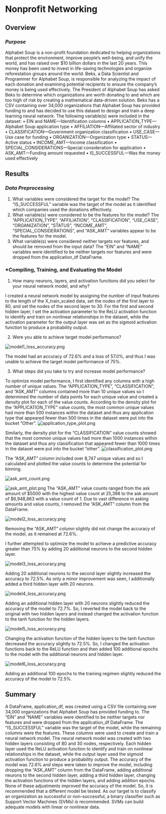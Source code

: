 # Nonprofit Networking
## Overview
### *Purpose*
Alphabet Soup is a non-profit foundation dedicated to helping organizations that protect the environment, improve people’s well-being, and unify the world, and has raised over $10 billion dollars in the last 20 years. This money has been used to invest in life-saving technologies and organize reforestation groups around the world. Beks, a Data Scientist and Programmer for Alphabet Soup, is responsible for analyzing the impact of each donation and examining potential recipients to ensure the company’s money is being used effectively. The President of Alphabet Soup has asked Beks to determine which organizations are worth donating to and which are too high of risk by creating a mathematical data-driven solution. Beks has a CSV containing over 34,000 organizations that Alphabet Soup has provided funding to and has decided to use this dataset to design and train a deep learning neural network. The following variable(s) were included in the dataset:
•	EIN and NAME—Identification columns
•	APPLICATION_TYPE—Alphabet Soup application type
•	AFFILIATION—Affiliated sector of industry
•	CLASSIFICATION—Government organization classification
•	USE_CASE—Use case for funding
•	ORGANIZATION—Organization type
•	STATUS—Active status
•	INCOME_AMT—Income classification
•	SPECIAL_CONSIDERATIONS—Special consideration for application
•	ASK_AMT—Funding amount requested
•	IS_SUCCESSFUL—Was the money used effectively

## Results
### *Data Preprocessing*
1.	What variables were considered the target for the model?
The “IS_SUCCESSFUL” variable was the target of the model as it identified which companies used the donations effectively.
2.	What variable(s) were considered to be the features for the model?
The “APPLICATION_TYPE”, “AFFILIATION”, “CLASSIFICATION”, “USE_CASE”, “ORGANIZATION”, “STATUS”, “INCOME_AMT”, “SPECIAL_CONSIDERATIONS”, and “ASK_AMT” variables appear to be the features for the model.
3.	What variable(s) were considered neither targets nor features, and should be removed from the input data?
The “EIN” and “NAME” variables were identified to be neither targets nor features and were dropped from the application_df DataFrame. 
### *Compiling, Training, and Evaluating the Model
1.	How many neurons, layers, and activation functions did you select for your neural network model, and why?

I created a neural network model by assigning the number of input features to the length of the X_train_scaled data, set the nodes of the first layer to 80, and set the nodes of the second layer to 30. For the first and second hidden layer, I set the activation parameter to the ReLU activation function to identify and train on nonlinear relationships in the dataset, while the activation parameter for the output layer was set as the sigmoid activation function to produce a probability output. 

2.	Were you able to achieve target model performance?

![model1_loss_accuracy.png]( https://github.com/kcharb7/Neural_Network_Charity_Analysis/blob/main/Images/model1_loss_accuracy.png)

The model had an accuracy of 72.6% and a loss of 57.0%, and thus I was unable to achieve the target model performance of 75%. 

3.	What steps did you take to try and increase model performance?

To optimize model performance, I first identified any columns with a high number of unique values. The “APPLICATION_TYPE”, “CLASSIFICATION”, and “ASK_AMT” columns contained more than 10 unique values so I determined the number of data points for each unique value and created a density plot for each of the value counts. According to the density plot for the “APPLICATION_TYPE” value counts, the most common unique values had more than 500 instances within the dataset and thus any application type that appeared fewer than 500 times in the dataset were put into the bucket “Other”. 
![application_type_plot.png]( https://github.com/kcharb7/Neural_Network_Charity_Analysis/blob/main/Images/application_type_plot.png)

Similarly, the density plot for the “CLASSIFICATION” value counts showed that the most common unique values had more than 1000 instances within the dataset and thus any classification that appeared fewer than 1000 times in the dataset were put into the bucket “other”.
![classification_plot.png]( https://github.com/kcharb7/Neural_Network_Charity_Analysis/blob/main/Images/classification_plot.png)

The “ASK_AMT” column included over 8,747 unique values and so I calculated and plotted the value counts to determine the potential for binning. 

![ask_amt_count.png]( https://github.com/kcharb7/Neural_Network_Charity_Analysis/blob/main/Images/ask_amt_count.png)

![ask_amt_plot.png]( https://github.com/kcharb7/Neural_Network_Charity_Analysis/blob/main/Images/ask_amt_plot.png)
The “ASK_AMT” value counts ranged from the ask amount of $5000 with the highest value count at 25,398 to the ask amount of $6,948,863 with a value count of 1. Due to vast difference in asking amounts and value counts, I removed the “ASK_AMT” column from the DataFrame.

![model2_loss_accuracy.png]( https://github.com/kcharb7/Neural_Network_Charity_Analysis/blob/main/Images/model2_loss_accuracy.png)

Removing the “ASK_AMT” column slightly did not change the accuracy of the model, as it remained at 72.6%. 

I further attempted to optimize the model to achieve a predictive accuracy greater than 75% by adding 20 additional neurons to the second hidden layer. 

![model3_loss_accuracy.png]( https://github.com/kcharb7/Neural_Network_Charity_Analysis/blob/main/Images/model3_loss_accuracy.png)

Adding 20 additional neurons to the second layer slightly increased the accuracy to 72.5%. As only a minor improvement was seen, I additionally added a third hidden layer with 20 neurons.

![model4_loss_accuracy.png]( https://github.com/kcharb7/Neural_Network_Charity_Analysis/blob/main/Images/model4_loss_accuracy.png)

Adding an additional hidden layer with 20 neurons slightly reduced the accuracy of the model to 72.7%. So, I reverted the model back to the original with two hidden layers and instead changed the activation function to the tanh function for the hidden layers.

![model5_loss_accuracy.png]( https://github.com/kcharb7/Neural_Network_Charity_Analysis/blob/main/Images/model5_loss_accuracy.png)

Changing the activation function of the hidden layers to the tanh function decreased the accuracy slightly to 72.5%. So, I changed the activation functions back to the ReLU function and then added 100 additional epochs to the model with the additional neurons and hidden layer.

![model6_loss_accuracy.png]( https://github.com/kcharb7/Neural_Network_Charity_Analysis/blob/main/Images/model6_loss_accuracy.png)

Adding an additional 100 epochs to the training regimen slightly reduced the accuracy of the model to 72.5%.

## Summary
A DataFrame, application_df, was created using a CSV file containing over 34,000 organizations that Alphabet Soup has provided funding to. The “EIN” and “NAME” variables were identified to be neither targets nor features and were dropped from the application_df DataFrame. The “IS_SUCCESSFUL” variable was the target of the model, while the remaining columns were the features. These columns were used to create and train a neural network model. The neural network model was created with two hidden layers consisting of 80 and 30 nodes, respectively. Each hidden layer used the ReLU activation function to identify and train on nonlinear relationships in the dataset, while the output layer used the sigmoid activation function to produce a probability output. The accuracy of the model was 72.6% and steps were taken to improve the model, including dropping the “ASK_AMT” column from the DataFrame, adding additional neurons to the second hidden layer, adding a third hidden layer, changing the activation functions of the hidden layers, and adding addition epochs. None of these adjustments improved the accuracy of the model. So, it is recommended that a different model be tested. As our target is to classify an organization as successful or non-successful, a binary classifier such as Support Vector Machines (SVMs) is recommended. SVMs can build adequate models with linear or nonlinear data. 
